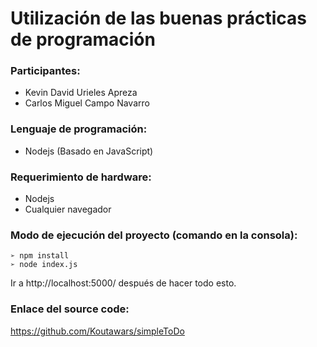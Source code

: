 # Utilización de las buenas prácticas de programación
### Participantes:
- Kevin David Urieles Apreza
- Carlos Miguel Campo Navarro
### Lenguaje de programación: 
- Nodejs (Basado en JavaScript)
### Requerimiento de hardware:
- Nodejs
- Cualquier navegador
### Modo de ejecución del proyecto (comando en la consola): 
```
➢ npm install 
➢ node index.js
```
Ir a http://localhost:5000/ después de hacer todo esto.
### Enlace del source code: 
https://github.com/Koutawars/simpleToDo

